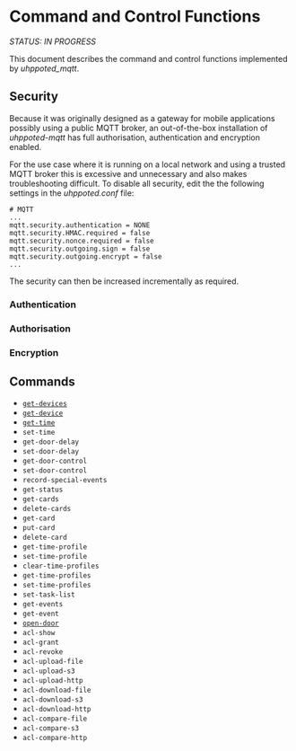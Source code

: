 # Command and Control Functions

*STATUS: IN PROGRESS*

This document describes the command and control functions implemented by _uhppoted_mqtt_.

## Security

Because it was originally designed as a gateway for mobile applications possibly using a public
MQTT broker, an out-of-the-box installation of _uhppoted-mqtt_ has full authorisation, authentication
and encryption enabled.

For the use case where it is running on a local network and using a trusted MQTT broker this is excessive
and unnecessary and also makes troubleshooting difficult. To disable all security, edit the
the following settings in the _uhppoted.conf_ file:

```
# MQTT
...
mqtt.security.authentication = NONE
mqtt.security.HMAC.required = false
mqtt.security.nonce.required = false
mqtt.security.outgoing.sign = false
mqtt.security.outgoing.encrypt = false
...
```

The security can then be increased incrementally as required.

### Authentication

### Authorisation

### Encryption

## Commands


- [`get-devices`](get-devices.md)
- [`get-device`](get-device.md)
- [`get-time`](get-time.md)
- `set-time`
- `get-door-delay`
- `set-door-delay`
- `get-door-control`
- `set-door-control`
- `record-special-events`
- `get-status`
- `get-cards`
- `delete-cards`
- `get-card`
- `put-card`
- `delete-card`
- `get-time-profile`
- `set-time-profile`
- `clear-time-profiles`
- `get-time-profiles`
- `set-time-profiles`
- `set-task-list`
- `get-events`
- `get-event`
- [`open-door`](open-door.md)
- `acl-show`
- `acl-grant`
- `acl-revoke`
- `acl-upload-file`
- `acl-upload-s3`
- `acl-upload-http`
- `acl-download-file`
- `acl-download-s3`
- `acl-download-http`
- `acl-compare-file`
- `acl-compare-s3`
- `acl-compare-http`
